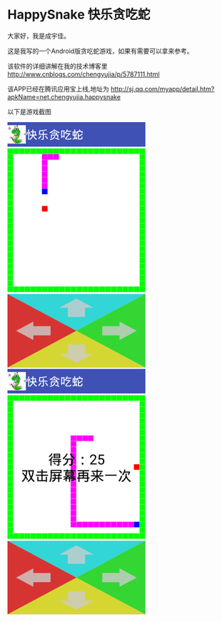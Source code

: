 # HappySnake 快乐贪吃蛇

大家好，我是成宇佳。

这是我写的一个Android版贪吃蛇游戏，如果有需要可以拿来参考。

该软件的详细讲解在我的技术博客里 http://www.cnblogs.com/chengyujia/p/5787111.html

该APP已经在腾讯应用宝上线,地址为 http://sj.qq.com/myapp/detail.htm?apkName=net.chengyujia.happysnake

以下是游戏截图

![截图1]( https://github.com/jackchengyujia/HappySnake/raw/master/images/截屏1.jpg )
![截图2]( https://github.com/jackchengyujia/HappySnake/raw/master/images/截屏2.jpg )